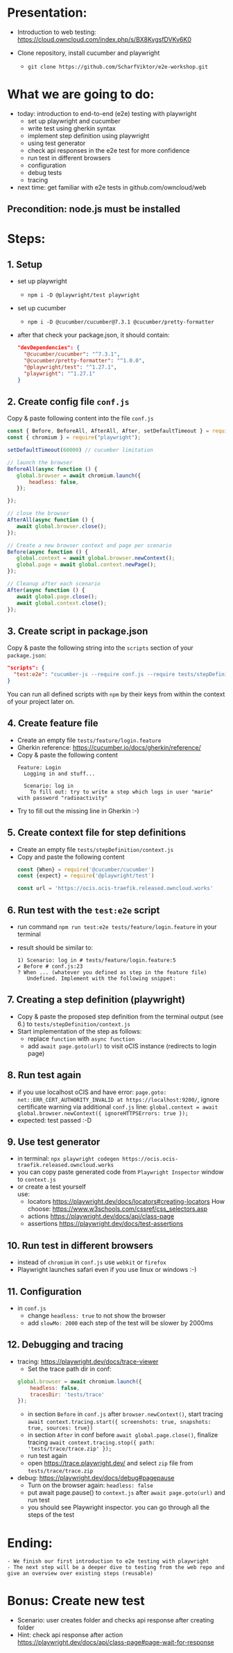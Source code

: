 # Presentation:

- Introduction to web testing: https://cloud.owncloud.com/index.php/s/BX8KvgsfDVKv6K0 

- Clone repository, install cucumber and playwright 
	- `git clone https://github.com/ScharfViktor/e2e-workshop.git`
 

# What we are going to do:

- today: introduction to end-to-end (e2e) testing with playwright
  - set up playwright and cucumber
  - write test using gherkin syntax
  - implement step definition using playwright
  - using test generator
  - check api responses in the e2e test for more confidence
  - run test in different browsers
  - configuration
  - debug tests
  - tracing
- next time: get familiar with e2e tests in github.com/owncloud/web

## Precondition: node.js must be installed

# Steps:

## 1. Setup
- set up playwright
	- `npm i -D @playwright/test playwright`

- set up cucumber
	- `npm i -D @cucumber/cucumber@7.3.1 @cucumber/pretty-formatter`

- after that check your package.json, it should contain:
	```json
    "devDependencies": {
      "@cucumber/cucumber": "^7.3.1",
      "@cucumber/pretty-formatter": "^1.0.0",
      "@playwright/test": "^1.27.1",
      "playwright": "^1.27.1"
    }
    ```

## 2. Create config file `conf.js`
Copy & paste following content into the file `conf.js`
```js
const { Before, BeforeAll, AfterAll, After, setDefaultTimeout } = require("@cucumber/cucumber");
const { chromium } = require("playwright"); 

setDefaultTimeout(60000) // cucumber limitation

// launch the browser
BeforeAll(async function () {
   global.browser = await chromium.launch({
       headless: false,
   });

});

// close the browser
AfterAll(async function () {
   await global.browser.close();
});

// Create a new browser context and page per scenario
Before(async function () {
   global.context = await global.browser.newContext();
   global.page = await global.context.newPage();
});

// Cleanup after each scenario
After(async function () {
   await global.page.close();
   await global.context.close();
});
```

## 3. Create script in package.json
Copy & paste the following string into the `scripts` section of your `package.json`:

```json
"scripts": {
  "test:e2e": "cucumber-js --require conf.js --require tests/stepDefinition/*.js --format @cucumber/pretty-formatter"
}
```

You can run all defined scripts with `npm` by their keys from within the context of your project later on.

## 4. Create feature file
- Create an empty file `tests/feature/login.feature`
- Gherkin reference: https://cucumber.io/docs/gherkin/reference/
- Copy & paste the following content
	```gherkin
    Feature: Login
      Logging in and stuff...

      Scenario: log in
        To fill out: try to write a step which logs in user "marie" with password "radioactivity"
    ```
- Try to fill out the missing line in Gherkin :-)

## 5. Create context file for step definitions
- Create an empty file `tests/stepDefinition/context.js`
- Copy and paste the following content
	```js
    const {When} = require('@cucumber/cucumber')
    const {expect} = require('@playwright/test')
 
    const url = 'https://ocis.ocis-traefik.released.owncloud.works'
	```

## 6. Run test with the `test:e2e` script
- run command `npm run test:e2e tests/feature/login.feature` in your terminal
- result should be similar to:
	
	```
	1) Scenario: log in # tests/feature/login.feature:5
   	✔ Before # conf.js:23
   	? When ... (whatever you defined as step in the feature file)
       Undefined. Implement with the following snippet:
	```

## 7. Creating a step definition (playwright)
- Copy & paste the proposed step definition from the terminal output (see 6.) to `tests/stepDefinition/context.js`
- Start implementation of the step as follows:
  - replace `function` with `async function`
  - add `await page.goto(url)` to visit oCIS instance (redirects to login page)

## 8. Run test again
- if you use localhost oCIS and have error: `page.goto: net::ERR_CERT_AUTHORITY_INVALID at https://localhost:9200/`,
	ignore certificate warning via additional `conf.js` line: 
    `global.context = await global.browser.newContext({ ignoreHTTPSErrors: true });`
- expected: test passed :-D

## 9. Use test generator
- in terminal: `npx playwright codegen https://ocis.ocis-traefik.released.owncloud.works`
- you can copy paste generated code from `Playwright Inspector` window to `context.js` 
- or create a test yourself   
	use:  
  - locators https://playwright.dev/docs/locators#creating-locators How choose: https://www.w3schools.com/cssref/css_selectors.asp
  - actions https://playwright.dev/docs/api/class-page
  - assertions https://playwright.dev/docs/test-assertions

## 10. Run test in different browsers 
- instead of `chromium` in `conf.js` use `webkit` or `firefox`
- Playwright launches safari even if you use linux or windows :-)

## 11. Configuration
- in `conf.js`
  - change `headless: true` to not show the browser
  - add `slowMo: 2000` each step of the test will be slower by 2000ms

## 12. Debugging and tracing
- tracing: https://playwright.dev/docs/trace-viewer
	- Set the trace path dir in conf: 
	```js
	global.browser = await chromium.launch({
        headless: false,
        tracesDir: 'tests/trace' 
   	});
	```
	- in section `Before` in `conf.js` after `browser.newContext()`, start tracing
	`await context.tracing.start({ screenshots: true, snapshots: true, sources: true})`
	- in section `After` in conf before `await global.page.close()`, finalize tracing
	`await context.tracing.stop({ path: 'tests/trace/trace.zip' });`
	- run test again
	- open https://trace.playwright.dev/ and select `zip` file from `tests/trace/trace.zip`
- debug: https://playwright.dev/docs/debug#pagepause
	- Turn on the browser again: `headless: false`
	- put await page.pause() to `context.js` after `await page.goto(url)` and run test
	- you should see Playwright inspector. you can go through all the steps of the test


# Ending:
 	- We finish our first introduction to e2e testing with playwright
 	- The next step will be a deeper dive to testing from the web repo and give an overview over existing steps (reusable)

# Bonus: Create new test
- Scenario: user creates folder and checks api response after creating folder
- Hint: check api response after action https://playwright.dev/docs/api/class-page#page-wait-for-response
